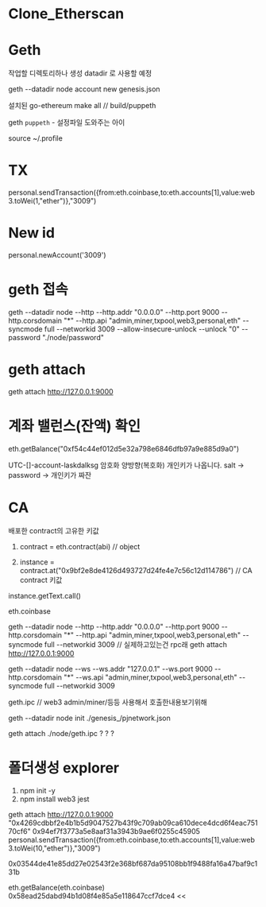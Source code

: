 # Clone_Etherscan

# Geth

작업할 디렉토리하나 생성
datadir 로 사용할 예정

geth --datadir node account new
genesis.json

설치된 go-ethereum
make all // build/puppeth

geth
`puppeth` - 설정파일 도와주는 아이

source ~/.profile

# TX

personal.sendTransaction({from:eth.coinbase,to:eth.accounts[1],value:web3.toWei(1,"ether")},"3009")

# New id

personal.newAccount('3009')

# geth 접속

geth --datadir node --http --http.addr "0.0.0.0" --http.port 9000 --http.corsdomain "\*" --http.api "admin,miner,txpool,web3,personal,eth" --syncmode full --networkid 3009 --allow-insecure-unlock --unlock "0" --password "./node/password"

# geth attach

geth attach http://127.0.0.1:9000

# 계좌 밸런스(잔액) 확인

eth.getBalance("0xf54c44ef012d5e32a798e6846dfb97a9e885d9a0")

UTC-[]-account-laskdalksg 암호화 양방향(복호화)
개인키가 나옵니다. salt -> password -> 개인키가 짜잔

# CA

배포한 contract의 고유한 키값

1. contract = eth.contract(abi) // object

2. instance = contract.at("0x9bf2e8de4126d493727d24fe4e7c56c12d114786") // CA contract 키값

<!-- instance.getText.call("0x9bf2e8de4126d493727d24fe4e7c56c12d114786") -->

instance.getText.call()

eth.coinbase

geth --datadir node --http --http.addr "0.0.0.0" --http.port 9000 --http.corsdomain "\*" --http.api "admin,miner,txpool,web3,personal,eth" --syncmode full --networkid 3009
// 실제하고있는건 rpc래
geth attach http://127.0.0.1:9000

geth --datadir node --ws --ws.addr "127.0.0.1" --ws.port 9000 --http.corsdomain "\*" --ws.api "admin,miner,txpool,web3,personal,eth" --syncmode full --networkid 3009

geth.ipc // web3 admin/miner/등등 사용해서 호출한내용보기위해

geth --datadir node init ./genesis\_/pjnetwork.json

geth attach ./node/geth.ipc
? ? ?

# 폴더생성 explorer

1. npm init -y
2. npm install web3 jest

geth attach http://127.0.0.1:9000
"0x4269cdbbf2e4b1b5d9047527b43f9c709ab09ca610dece4dcd6f4eac75170cf6"
0x94ef7f3773a5e8aaf31a3943b9ae6f0255c45905
personal.sendTransaction({from:eth.coinbase,to:eth.accounts[1],value:web3.toWei(10,"ether")},"3009")

0x03544de41e85dd27e02543f2e368bf687da95108bb1f9488fa16a47baf9c131b

eth.getBalance(eth.coinbase)
0x58ead25dabd94b1d08f4e85a5e118647ccf7dce4 <<
